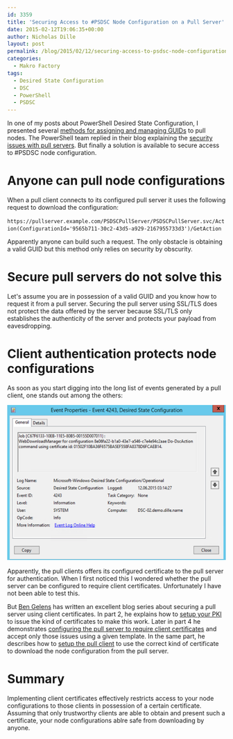 ```yaml
---
id: 3359
title: 'Securing Access to #PSDSC Node Configuration on a Pull Server'
date: 2015-02-12T19:06:35+00:00
author: Nicholas Dille
layout: post
permalink: /blog/2015/02/12/securing-access-to-psdsc-node-configuration-on-a-pull-server/
categories:
  - Makro Factory
tags:
  - Desired State Configuration
  - DSC
  - PowerShell
  - PSDSC
---
```

In one of my posts about PowerShell Desired State Configuration, I presented several [methods for assigning and managing GUIDs](/blog/2014/12/25/approaches-to-guid-management-in-psdsc-pull-mode/) to pull nodes. The PowerShell team replied in their blog explaining the [security issues with pull servers](http://blogs.msdn.com/b/powershell/archive/2014/12/31/securely-allocating-guids-in-powershell-desired-state-configuration-pull-mode.aspx). But finally a solution is available to secure access to #PSDSC node configuration.

<!--more-->

# Anyone can pull node configurations

When a pull client connects to its configured pull server it uses the following request to download the configuration:

`https://pullserver.example.com/PSDSCPullServer/PSDSCPullServer.svc/Action(ConfigurationId='9565b711-30c2-43d5-a929-2167955733d3')/GetAction`

Apparently anyone can build such a request. The only obstacle is obtaining a valid GUID but this method only relies on security by obscurity.

# Secure pull servers do not solve this

Let's assume you are in possession of a valid GUID and you know how to request it from a pull server. Securing the pull server using SSL/TLS does not protect the data offered by the server because SSL/TLS only establishes the authenticity of the server and protects your payload from eavesdropping.

# Client authentication protects node configurations

As soon as you start digging into the long list of events generated by a pull client, one stands out among the others:

[![Event log entry](/assets/2015/02/WebDownloadManager-Certificate1.png)](/assets/2015/02/WebDownloadManager-Certificate1.png)

Apparently, the pull clients offers its configured certificate to the pull server for authentication. When I first noticed this I wondered whether the pull server can be configured to require client certificates. Unfortunately I have not been able to test this.

But [Ben Gelens](https://twitter.com/bgelens) has written an excellent blog series about securing a pull server using client certificates. In part 2, he explains how to [setup your PKI](http://www.hyper-v.nu/archives/bgelens/2015/02/integrating-vm-role-with-desired-state-configuration-part-2-pki/) to issue the kind of certificates to make this work. Later in part 4 he demonstrates [configuring the pull server to require client certificates](http://www.hyper-v.nu/archives/bgelens/2015/02/integrating-vm-role-with-desired-state-configuration-part-4-pull-server/) and accept only those issues using a given template. In the same part, he describes how to [setup the pull client](http://www.hyper-v.nu/archives/bgelens/2015/02/integrating-vm-role-with-desired-state-configuration-part-4-pull-server/) to use the correct kind of certificate to download the node configuration from the pull server.

# Summary

Implementing client certificates effectively restricts access to your node configurations to those clients in possession of a certain certificate. Assuming that only trustworthy clients are able to obtain and present such a certificate, your node configurations ablre safe from downloading by anyone.
